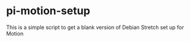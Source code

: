 # pi-motion-setup
This is a simple script to get a blank version of Debian Stretch set up for Motion
